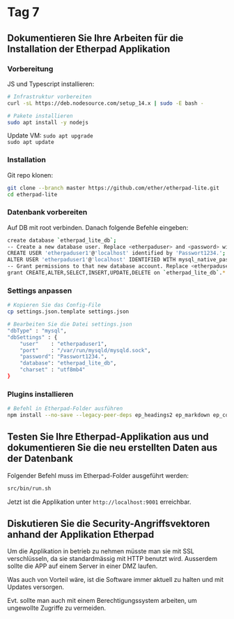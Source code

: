 # Tag 7

## Dokumentieren Sie Ihre Arbeiten für die Installation der Etherpad Applikation

### Vorbereitung

JS und Typescript installieren:

```bash
# Infrastruktur vorbereiten
curl -sL https://deb.nodesource.com/setup_14.x | sudo -E bash -

# Pakete installieren
sudo apt install -y nodejs
```

Update VM:
`sudo apt upgrade`  
`sudo apt update`  

### Installation

Git repo klonen:

```bash
git clone --branch master https://github.com/ether/etherpad-lite.git
cd etherpad-lite
```

### Datenbank vorbereiten

Auf DB mit root verbinden. Danach folgende Befehle eingeben:

```bash
create database `etherpad_lite_db`;
-- Create a new database user. Replace <etherpaduser> and <password> with your own values. 
CREATE USER 'etherpaduser1'@'localhost' identified by 'Passwort1234.';
ALTER USER 'etherpaduser1'@'localhost' IDENTIFIED WITH mysql_native_password BY 'Passwort1234.';
-- Grant permissions to that new database account. Replace <etherpaduser> with your own value from above step. 
grant CREATE,ALTER,SELECT,INSERT,UPDATE,DELETE on `etherpad_lite_db`.* to 'etherpaduser1'@'localhost';
```

### Settings anpassen

```bash
# Kopieren Sie das Config-File
cp settings.json.template settings.json

# Bearbeiten Sie die Datei settings.json
"dbType" : "mysql",
"dbSettings" : {
    "user"    : "etherpaduser1",
    "port"    : "/var/run/mysqld/mysqld.sock",
    "password": "Passwort1234.",
    "database": "etherpad_lite_db",
    "charset" : "utf8mb4"
}
```

### Plugins installieren

```bash
# Befehl in Etherpad-Folder ausführen
npm install --no-save --legacy-peer-deps ep_headings2 ep_markdown ep_comments_page ep_align ep_font_color ep_webrtc ep_embedded_hyperlinks2
```

## Testen Sie Ihre Etherpad-Applikation aus und dokumentieren Sie die neu erstellten Daten aus der Datenbank

Folgender Befehl muss im Etherpad-Folder ausgeführt werden:

```bash
src/bin/run.sh
```

Jetzt ist die Applikation unter `http://localhost:9001` erreichbar.

## Diskutieren Sie die Security-Angriffsvektoren anhand der Applikation Etherpad

Um die Applikation in betrieb zu nehmen müsste man sie mit SSL verschlüsseln, da sie standardmässig mit HTTP benutzt wird.
Ausserdem sollte die APP auf einem Server in einer DMZ laufen.

Was auch von Vorteil wäre, ist die Software immer aktuell zu halten und mit Updates versorgen.

Evt. sollte man auch mit einem Berechtigungssystem arbeiten, um ungewollte Zugriffe zu vermeiden.
